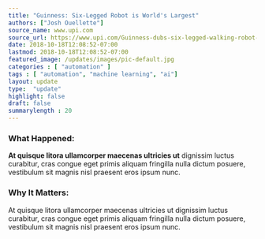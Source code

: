 ```yaml
---
title: "Guinness: Six-Legged Robot is World's Largest"
authors: ["Josh Ouellette"]
source_name: www.upi.com
source_url: https://www.upi.com/Guinness-dubs-six-legged-walking-robot-the-worlds-largest/7151537206326/
date: 2018-10-18T12:08:52-07:00
lastmod: 2018-10-18T12:08:52-07:00
featured_image: /updates/images/pic-default.jpg
categories : [ "automation" ]
tags : [ "automation", "machine learning", "ai"]
layout: update
type:  "update"
highlight: false
draft: false
summarylength : 20
---
```


### What Happened:
**At quisque litora ullamcorper maecenas ultricies ut** dignissim luctus curabitur, cras congue eget primis aliquam fringilla nulla dictum posuere, vestibulum sit magnis nisl praesent eros ipsum nunc.

### Why It Matters:
At quisque litora ullamcorper maecenas ultricies ut dignissim luctus curabitur, cras congue eget primis aliquam fringilla nulla dictum posuere, vestibulum sit magnis nisl praesent eros ipsum nunc.

